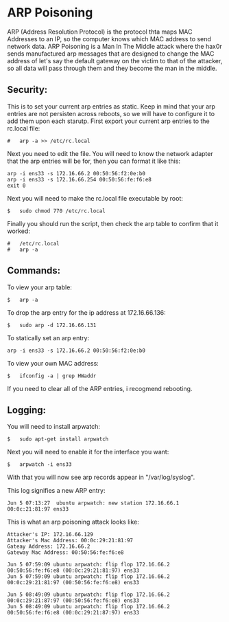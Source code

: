 # ARP Poisoning
ARP (Address Resolution Protocol) is the protocol thta maps MAC Addresses to an IP, so the computer knows which MAC address to send network data. ARP Poisoning is a Man In The Middle attack where the hax0r sends manufactured arp messages that are designed to change the MAC address of let's say the default gateway on the victim to that of the attacker, so all data will pass through them and they become the man in the middle.

## Security:

This is to set your current arp entries as static. Keep in mind that your arp entries are not persisten across reboots, so we will have to configure it to add them upon each starutp. First export your current arp entries to the rc.local file:
```
#	arp -a >> /etc/rc.local
```

Next you need to edit the file. You will need to know the network adapter that the arp entries will be for, then you can format it like this:
```
arp -i ens33 -s 172.16.66.2 00:50:56:f2:0e:b0
arp -i ens33 -s 172.16.66.254 00:50:56:fe:f6:e8
exit 0
```

Next you will need to make the rc.local file executable by root:

```
$	sudo chmod 770 /etc/rc.local
```

Finally you should run the script, then check the arp table to confirm that it worked:
```
#	/etc/rc.local
#	arp -a
```

## Commands:

To view your arp table:
```
$	arp -a
```

To drop the arp entry for the ip address at 172.16.66.136:
```
$	sudo arp -d 172.16.66.131
```

To statically set an arp entry:
```
arp -i ens33 -s 172.16.66.2 00:50:56:f2:0e:b0
```

To view your own MAC address:
```
$	ifconfig -a | grep HWaddr
```

If you need to clear all of the ARP entries, i recogmend rebooting.


## Logging:

You will need to install arpwatch:
```
$	sudo apt-get install arpwatch
```

Next you will need to enable it for the interface you want:
```
$	arpwatch -i ens33
```

With that you will now see arp records appear in "/var/log/syslog". 

This log signifies a new ARP entry:
```
Jun 5 07:13:27	ubuntu arpwatch: new station 172.16.66.1 00:0c:21:81:97 ens33
```

This is what an arp poisoning attack looks like:
```
Attacker's IP: 172.16.66.129
Attacker's Mac Address: 00:0c:29:21:81:97
Gateay Address: 172.16.66.2
Gateway Mac Address: 00:50:56:fe:f6:e8
```

```
Jun 5 07:59:09 ubuntu arpwatch: flip flop 172.16.66.2 00:50:56:fe:f6:e8 (00:0c:29:21:81:97) ens33
Jun 5 07:59:09 ubuntu arpwatch: flip flop 172.16.66.2 00:0c:29:21:81:97 (00:50:56:fe:f6:e8) ens33
```

```
Jun 5 08:49:09 ubuntu arpwatch: flip flop 172.16.66.2 00:0c:29:21:87:97 (00:50:56:fe:f6:e8) ens33
Jun 5 08:49:09 ubuntu arpwatch: flip flop 172.16.66.2 00:50:56:fe:f6:e8 (00:0c:29:21:87:97) ens33
```

 
